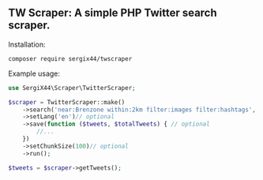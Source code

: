## TW Scraper: A simple PHP Twitter search scraper.

Installation:
```
composer require sergix44/twscraper
```

Example usage:
```php
use SergiX44\Scraper\TwitterScraper;

$scraper = TwitterScraper::make()
	->search('near:Brenzone within:2km filter:images filter:hashtags', new DateTime('2019-06-15'), new DateTime('2019-07-22'))
	->setLang('en')// optional
	->save(function ($tweets, $totalTweets) { // optional
		//...
	})
	->setChunkSize(100)// optional
	->run();

$tweets = $scraper->getTweets();
```
